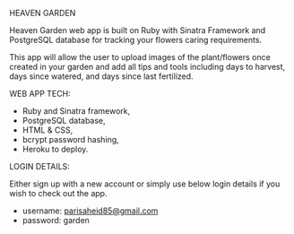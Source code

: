HEAVEN GARDEN

Heaven Garden web app is built on Ruby with Sinatra Framework and PostgreSQL database for tracking your flowers caring requirements.

This app will allow the user to upload images of the plant/flowers once created in your garden and add all tips and tools including days to harvest, days since watered, and days since last fertilized.

WEB APP TECH:

- Ruby and Sinatra framework,
- PostgreSQL database,
- HTML & CSS,
- bcrypt password hashing,
- Heroku to deploy.

LOGIN DETAILS:

Either sign up with a new account or simply use below login details if you wish to check out the app.

- username: parisaheid85@gmail.com
- password: garden
